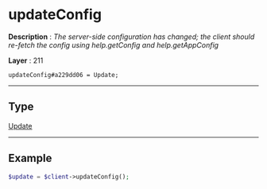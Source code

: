 # updateConfig

**Description** : *The server\-side configuration has changed; the client should re\-fetch the config using help\.getConfig and help\.getAppConfig*

**Layer** : 211

```tl
updateConfig#a229dd06 = Update;
```

---

## Type

[Update](type/Update)

---

## Example

```php
$update = $client->updateConfig();
```